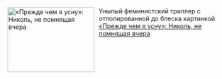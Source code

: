 <!--2025-03-10 10:15:10-->
<div class="yb">
  <div class="rss smaller1 kino_kino"><a href="https://www.kino-teatr.ru/kino/art/tv/3676/" title="«Прежде чем я усну»: Николь, не помнящая вчера"><img src="https://www.kino-teatr.ru/art/6/7/3676/poster.jpg" width="196" height="147" align="left" hspace="5" style="margin: 0px 10px 0px 5px" alt="«Прежде чем я усну»: Николь, не помнящая вчера"/></a>Унылый феминистский триллер с отполированной до блеска картинкой <br><a class="light" href="https://www.kino-teatr.ru/kino/art/tv/3676/">«Прежде чем я усну»: Николь, не помнящая вчера</a></div>
</div>
